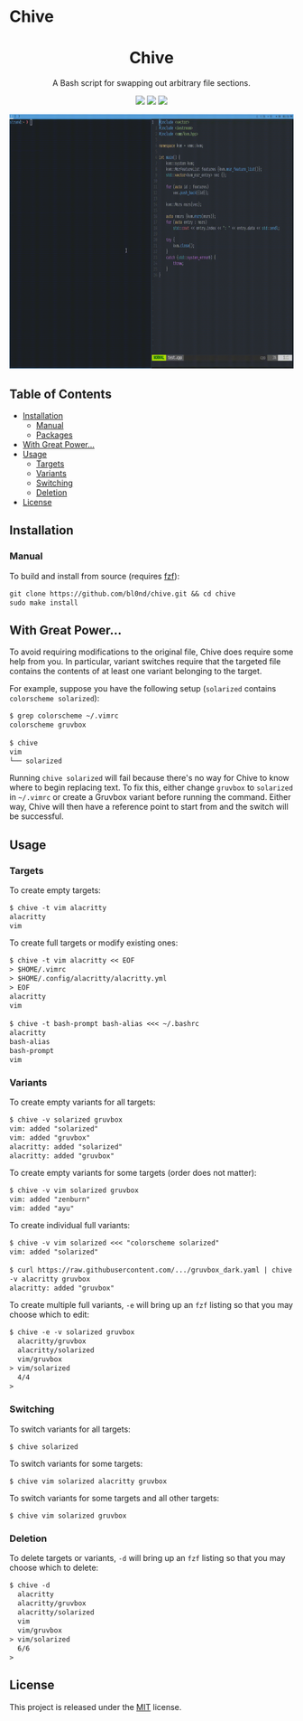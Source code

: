 # Chive

<p align="center">
  <h1 align="center">Chive</h1>
  <p align="center">A Bash script for swapping out arbitrary file sections.</p>
  <p align="center">
    <a href="BADGE"><img src="https://img.shields.io/badge/bash-4.3%2B-blue"></a>
    <a href="https://github.com/bl0nd/chive/releases"><img src="https://img.shields.io/badge/release-v0.1.1-blue"></a>
    <a href="LICENSE"><img src="https://img.shields.io/badge/license-MIT-blue.svg"></a>
  </p>
</p>

<p align="center"> <img src="/doc/demo.gif" width="800" height="450"/> </p>

## Table of Contents

   * [Installation](#installation)
      * [Manual](#manual)
      * [Packages](#packages)
   * [With Great Power...](#with-great-power)
   * [Usage](#usage)
      * [Targets](#targets)
      * [Variants](#variants)
      * [Switching](#switching)
      * [Deletion](#deletion)
   * [License](#license)

## Installation

### Manual

To build and install from source (requires [fzf](https://github.com/junegunn/fzf)):

```
git clone https://github.com/bl0nd/chive.git && cd chive
sudo make install
```

<!--### Packages-->

<!--Chive is also available on many Linux distributions (as `chive`), including:-->

<!--* Arch Linux-->
<!--* CentOS-->
<!--* Debian-->
<!--* Fedora-->
<!--* RHEL-->
<!--* Ubuntu-->

## With Great Power...

To avoid requiring modifications to the original file, Chive does require some
help from you. In particular, variant switches require that the targeted file
contains the contents of at least one variant belonging to the target.

For example, suppose you have the following setup (`solarized` contains
`colorscheme solarized`):

```console
$ grep colorscheme ~/.vimrc
colorscheme gruvbox

$ chive
vim
└── solarized
```

Running `chive solarized` will fail because there's no way for Chive to know
where to begin replacing text. To fix this, either change `gruvbox` to
`solarized` in `~/.vimrc` or create a Gruvbox variant before running the
command. Either way, Chive will then have a reference point to start from and
the switch will be successful.

## Usage

### Targets

To create empty targets:

```console
$ chive -t vim alacritty
alacritty
vim
```

To create full targets or modify existing ones:

```console
$ chive -t vim alacritty << EOF
> $HOME/.vimrc
> $HOME/.config/alacritty/alacritty.yml
> EOF
alacritty
vim

$ chive -t bash-prompt bash-alias <<< ~/.bashrc
alacritty
bash-alias
bash-prompt
vim
```

### Variants

To create empty variants for all targets:

```console
$ chive -v solarized gruvbox
vim: added "solarized"
vim: added "gruvbox"
alacritty: added "solarized"
alacritty: added "gruvbox"
```

To create empty variants for some targets (order does not matter):

```console
$ chive -v vim solarized gruvbox
vim: added "zenburn"
vim: added "ayu"
```

To create individual full variants:

```console
$ chive -v vim solarized <<< "colorscheme solarized"
vim: added "solarized"

$ curl https://raw.githubusercontent.com/.../gruvbox_dark.yaml | chive -v alacritty gruvbox
alacritty: added "gruvbox"
```

To create multiple full variants, `-e` will bring up an `fzf` listing so that
you may choose which to edit:

```console
$ chive -e -v solarized gruvbox
  alacritty/gruvbox
  alacritty/solarized
  vim/gruvbox
> vim/solarized
  4/4
>
```

### Switching

To switch variants for all targets:

```console
$ chive solarized
```

To switch variants for some targets:

```console
$ chive vim solarized alacritty gruvbox
```

To switch variants for some targets and all other targets:

```console
$ chive vim solarized gruvbox
```

### Deletion

To delete targets or variants, `-d` will bring up an `fzf` listing so that you
may choose which to delete:

```console
$ chive -d
  alacritty
  alacritty/gruvbox
  alacritty/solarized
  vim
  vim/gruvbox
> vim/solarized
  6/6
>
```

## License
This project is released under the [MIT](LICENSE) license.
